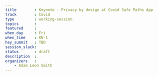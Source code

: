 ```yaml
---
title        : Keynote - Privacy by design at Covid Safe Paths App
track        : Covid
type         : working-session
topics       :
featured     :
when_day     : Fri
when_time    : KN-1
hey_summit   : TBD
session_slack:
status       : draft
description  :
organizers   :
    - Adam Leon Smith
---
```



